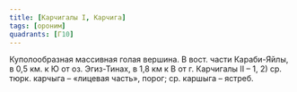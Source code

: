 ```yaml
---
title: [Карчигалы I, Карчига]
tags: [ороним]
quadrants: [Г10]
---
```


Куполообразная массивная голая вершина. В вост. части Караби-Яйлы, в 0,5 км. к Ю
от оз. Эгиз-Тинах, в 1,8 км к В от г. Карчигалы II – 1, 2) ср. тюрк. карчыга –
«лицевая часть», порог; ср. каршыга – ястреб.
